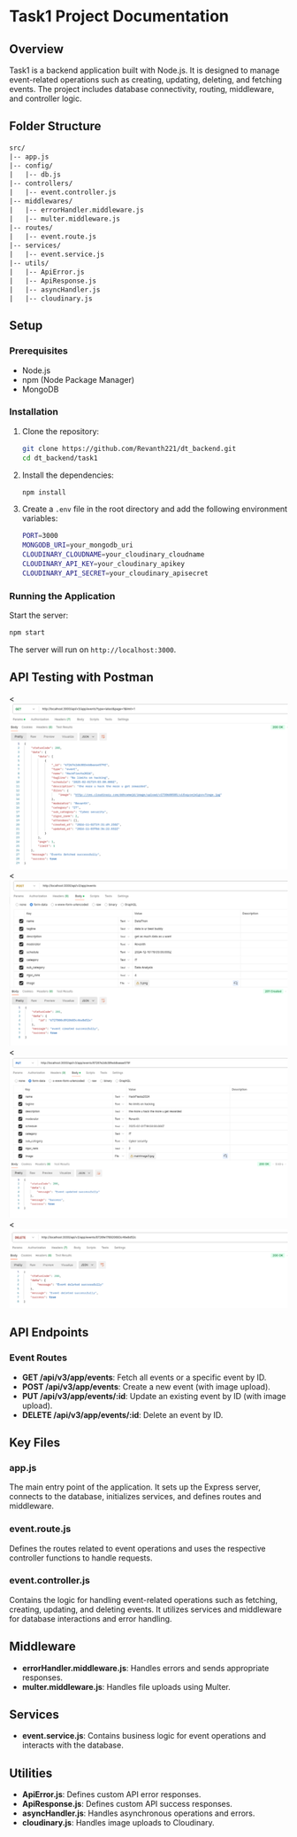 # Task1 Project Documentation

## Overview

Task1 is a backend application built with Node.js. It is designed to manage event-related operations such as creating, updating, deleting, and fetching events. The project includes database connectivity, routing, middleware, and controller logic.

## Folder Structure

```
src/
|-- app.js
|-- config/
|   |-- db.js
|-- controllers/
|   |-- event.controller.js
|-- middlewares/
|   |-- errorHandler.middleware.js
|   |-- multer.middleware.js
|-- routes/
|   |-- event.route.js
|-- services/
|   |-- event.service.js
|-- utils/
|   |-- ApiError.js
|   |-- ApiResponse.js
|   |-- asyncHandler.js
|   |-- cloudinary.js
```

## Setup

### Prerequisites

- Node.js
- npm (Node Package Manager)
- MongoDB

### Installation

1. Clone the repository:

   ```sh
   git clone https://github.com/Revanth221/dt_backend.git
   cd dt_backend/task1
   ```

2. Install the dependencies:

   ```sh
   npm install
   ```

3. Create a `.env` file in the root directory and add the following environment variables:
   ```sh
   PORT=3000
   MONGODB_URI=your_mongodb_uri
   CLOUDINARY_CLOUDNAME=your_cloudinary_cloudname
   CLOUDINARY_API_KEY=your_cloudinary_apikey
   CLOUDINARY_API_SECRET=your_cloudinary_apisecret
   ```

### Running the Application

Start the server:

```sh
npm start
```

The server will run on `http://localhost:3000`.

## API Testing with Postman

<![get-request](./assets/get.png)
<![post-request](./assets/post.png)
<![put-request](./assets/put.png)
<![delete-request](./assets/delete.png)

## API Endpoints

### Event Routes

- **GET /api/v3/app/events**: Fetch all events or a specific event by ID.
- **POST /api/v3/app/events**: Create a new event (with image upload).
- **PUT /api/v3/app/events/:id**: Update an existing event by ID (with image upload).
- **DELETE /api/v3/app/events/:id**: Delete an event by ID.

## Key Files

### app.js

The main entry point of the application. It sets up the Express server, connects to the database, initializes services, and defines routes and middleware.

### event.route.js

Defines the routes related to event operations and uses the respective controller functions to handle requests.

### event.controller.js

Contains the logic for handling event-related operations such as fetching, creating, updating, and deleting events. It utilizes services and middleware for database interactions and error handling.

## Middleware

- **errorHandler.middleware.js**: Handles errors and sends appropriate responses.
- **multer.middleware.js**: Handles file uploads using Multer.

## Services

- **event.service.js**: Contains business logic for event operations and interacts with the database.

## Utilities

- **ApiError.js**: Defines custom API error responses.
- **ApiResponse.js**: Defines custom API success responses.
- **asyncHandler.js**: Handles asynchronous operations and errors.
- **cloudinary.js**: Handles image uploads to Cloudinary.
